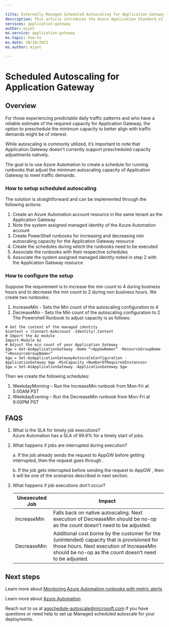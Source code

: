 ```yaml
---

title: Externally Managed Scheduled Autoscaling for Application Gateway v2
description: This article introduces the Azure Application Standard_v2 and WAF_v2 SKU Scheduled Autoscaling feature.
services: application-gateway
author: mjyot
ms.service: application-gateway
ms.topic: how-to
ms.date: 20/10/2023
ms.author: mjyot

---
```

# Scheduled Autoscaling for Application Gateway 

## Overview
For those experiencing predictable daily traffic patterns and who have a reliable estimate of the required capacity for Application Gateway, the option to preschedule the minimum capacity to better align with traffic demands might be of interest. 

While autoscaling is commonly utilized, it’s important to note that Application Gateway doesn't currently support prescheduled capacity adjustments natively.

The goal is to use Azure Automation to create a schedule for running runbooks that adjust the minimum autoscaling capacity of Application Gateway to meet traffic demands.

### How to setup scheduled autoscaling 

The solution is straightforward and can be implemented through the following actions:
1.	Create an Azure Automation account resource in the same tenant as the Application Gateway 
2.	Note the system assigned managed identity of the Azure Automation account 
3.	Create PowerShell runbooks for increasing and decreasing min autoscaling capacity for the Application Gateway resource 
4.	Create the schedules during which the runbooks need to be executed 
5.	Associate the runbooks with their respective schedules 
6.	Associate the system assigned managed identity noted in step 2 with the Application Gateway resource 

### How to configure the setup 
Suppose the requirement is to increase the min count to 4 during business hours and to decrease the min count to 2 during non business hours. We create two runbooks: 
1.	IncreaseMin - Sets the Min count of the autoscaling configuration to 4 
2.	DecreaseMin - Sets the Min count of the autoscaling configuration to 2 
The Powershell Runbook to adjust capacity is as follows:
  ```
# Get the context of the managed identity 
$context = (Connect-AzAccount -Identity).Context 
# Import the Az module 
Import-Module Az 
# Adjust the min count of your Application Gateway 
$gw = Get-AzApplicationGateway -Name “<AppGwName>” -ResourceGroupName “<ResourceGroupName>”
$gw = Set-AzApplicationGatewayAutoscaleConfiguration -ApplicationGateway $gw -MinCapacity <NumberOfRequiredInstances>
$gw = Set-AzApplicationGateway -ApplicationGateway $gw 
```
Then we create the following schedules: 
1.	WeekdayMorning – Run the IncreaseMin runbook from Mon-Fri at 5:00AM PST 
2.	WeekdayEvening – Run the DecreaseMin runbook from Mon-Fri at 9:00PM PST 

## FAQS
1. What is the SLA for timely job executions?  
Azure Automation has a SLA of 99.9% for a timely start of jobs.  
2. What happens if jobs are interrupted during execution?
   
    a.	If the job already sends the request to AppGW before getting interrupted, then the request goes through .  

    b.	If the job gets interrupted before sending the request to AppGW , then it will be one of the scenarios described in  next section.  

3. What happens if job executions don’t occur? 

   | Unexecuted Job  |	Impact  | 
   | --- | --- |  
   |IncreaseMin |	Falls back on native autoscaling. Next execution of DecreaseMin should be no-op as the count doesn’t need to be adjusted. | 
   |DecreaseMin |	Additional cost borne by the customer for the (unintended) capacity that is provisioned for those hours. Next execution of IncreaseMin should be no-op as the count doesn’t need to be adjusted. | 
  
## Next steps 
Learn more about [Monitoring Azure Automation runbooks with metric alerts](../automation/automation-alert-metric.md)

Learn more about [Azure Automation](../automation/overview.md) 

Reach out to us at [agschedule-autoscale@microsoft.com](agschedule-autoscale@microsoft.com) if you have questions or need help to set up Managed scheduled autoscale for your deployments. 


